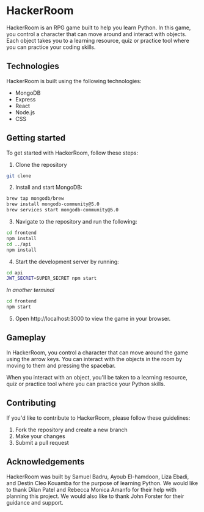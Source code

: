 # HackerRoom

HackerRoom is an RPG game built to help you learn Python. In this game, you control a character that can move around and interact with objects. Each object takes you to a learning resource, quiz or practice tool where you can practice your coding skills.

## Technologies
HackerRoom is built using the following technologies:

- MongoDB
- Express
- React
- Node.js
- CSS

## Getting started
To get started with HackerRoom, follow these steps:

1. Clone the repository
```bash
git clone
```
2. Install and start MongoDB:
```bash
brew tap mongodb/brew
brew install mongodb-community@5.0
brew services start mongodb-community@5.0
```
3. Navigate to the repository and run the following:
```bash
cd frontend
npm install
cd ../api
npm install
```
4. Start the development server by running:
```bash
cd api
JWT_SECRET=SUPER_SECRET npm start
```
  *In another terminal*
```bash
cd frontend
npm start
```
5. Open http://localhost:3000 to view the game in your browser.

## Gameplay
In HackerRoom, you control a character that can move around the game using the arrow keys. You can interact with the objects in the room by moving to them and pressing the spacebar.

When you interact with an object, you'll be taken to a learning resource, quiz or practice tool where you can practice your Python skills. 

## Contributing
If you'd like to contribute to HackerRoom, please follow these guidelines:

1. Fork the repository and create a new branch
2. Make your changes
3. Submit a pull request

## Acknowledgements
HackerRoom was built by Samuel Badru, Ayoub El-hamdoon, Liza Ebadi, and Destin Cleo Kouamba for the purpose of learning Python. We would like to thank Dilan Patel and Rebecca Monica Amanfo for their help with planning this project. We would also like to thank John Forster for their guidance and support. 
